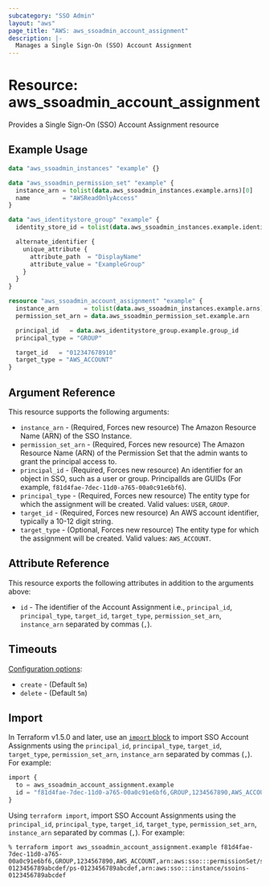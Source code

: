 ```yaml
---
subcategory: "SSO Admin"
layout: "aws"
page_title: "AWS: aws_ssoadmin_account_assignment"
description: |-
  Manages a Single Sign-On (SSO) Account Assignment
---
```


# Resource: aws_ssoadmin_account_assignment

Provides a Single Sign-On (SSO) Account Assignment resource

## Example Usage

```terraform
data "aws_ssoadmin_instances" "example" {}

data "aws_ssoadmin_permission_set" "example" {
  instance_arn = tolist(data.aws_ssoadmin_instances.example.arns)[0]
  name         = "AWSReadOnlyAccess"
}

data "aws_identitystore_group" "example" {
  identity_store_id = tolist(data.aws_ssoadmin_instances.example.identity_store_ids)[0]

  alternate_identifier {
    unique_attribute {
      attribute_path  = "DisplayName"
      attribute_value = "ExampleGroup"
    }
  }
}

resource "aws_ssoadmin_account_assignment" "example" {
  instance_arn       = tolist(data.aws_ssoadmin_instances.example.arns)[0]
  permission_set_arn = data.aws_ssoadmin_permission_set.example.arn

  principal_id   = data.aws_identitystore_group.example.group_id
  principal_type = "GROUP"

  target_id   = "012347678910"
  target_type = "AWS_ACCOUNT"
}
```

## Argument Reference

This resource supports the following arguments:

* `instance_arn` - (Required, Forces new resource) The Amazon Resource Name (ARN) of the SSO Instance.
* `permission_set_arn` - (Required, Forces new resource) The Amazon Resource Name (ARN) of the Permission Set that the admin wants to grant the principal access to.
* `principal_id` - (Required, Forces new resource) An identifier for an object in SSO, such as a user or group. PrincipalIds are GUIDs (For example, `f81d4fae-7dec-11d0-a765-00a0c91e6bf6`).
* `principal_type` - (Required, Forces new resource) The entity type for which the assignment will be created. Valid values: `USER`, `GROUP`.
* `target_id` - (Required, Forces new resource) An AWS account identifier, typically a 10-12 digit string.
* `target_type` - (Optional, Forces new resource) The entity type for which the assignment will be created. Valid values: `AWS_ACCOUNT`.

## Attribute Reference

This resource exports the following attributes in addition to the arguments above:

* `id` - The identifier of the Account Assignment i.e., `principal_id`, `principal_type`, `target_id`, `target_type`, `permission_set_arn`, `instance_arn` separated by commas (`,`).

## Timeouts

[Configuration options](https://developer.hashicorp.com/terraform/language/resources/syntax#operation-timeouts):

- `create` - (Default `5m`)
- `delete` - (Default `5m`)

## Import

In Terraform v1.5.0 and later, use an [`import` block](https://developer.hashicorp.com/terraform/language/import) to import SSO Account Assignments using the `principal_id`, `principal_type`, `target_id`, `target_type`, `permission_set_arn`, `instance_arn` separated by commas (`,`). For example:

```terraform
import {
  to = aws_ssoadmin_account_assignment.example
  id = "f81d4fae-7dec-11d0-a765-00a0c91e6bf6,GROUP,1234567890,AWS_ACCOUNT,arn:aws:sso:::permissionSet/ssoins-0123456789abcdef/ps-0123456789abcdef,arn:aws:sso:::instance/ssoins-0123456789abcdef"
}
```

Using `terraform import`, import SSO Account Assignments using the `principal_id`, `principal_type`, `target_id`, `target_type`, `permission_set_arn`, `instance_arn` separated by commas (`,`). For example:

```console
% terraform import aws_ssoadmin_account_assignment.example f81d4fae-7dec-11d0-a765-00a0c91e6bf6,GROUP,1234567890,AWS_ACCOUNT,arn:aws:sso:::permissionSet/ssoins-0123456789abcdef/ps-0123456789abcdef,arn:aws:sso:::instance/ssoins-0123456789abcdef
```
